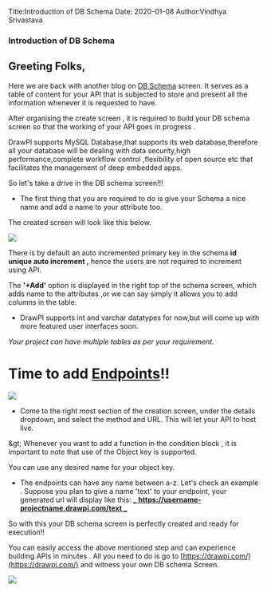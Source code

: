 Title:Introduction of DB Schema
Date: 2020-01-08
Author:Vindhya Srivastava
### Introduction of DB Schema

## Greeting Folks,

Here we are back with another blog on [DB Schema](https://developer.matomo.org/guides/database-schema) screen. It serves as a table of content for your API that is subjected to store and present all the information whenever it is requested to have.

After organising the create screen , it is required to build your DB schema screen so that the working of your API goes in progress .

DrawPI supports MySQL Database,that supports its web database,therefore all your database will be dealing with data security,high performance,complete workflow control ,flexibility of open source etc that facilitates the management of deep embedded apps.

So let&#39;s take a drive in the DB schema screen!!!

- The first thing that you are required to do is give your Schema a nice name and add a name to your attribute too.

The created screen will look like this below.

![](RackMultipart20200717-4-14ryi6_html_c41b6f8d41af24d0.gif)

There is by default an auto incremented primary key in the schema **id unique auto increment ,** hence the users are not required to increment using API.

The **&#39;+Add&#39;** option is displayed in the right top of the schema screen, which adds name to the attributes ,or we can say simply it allows you to add columns in the table.

- DrawPI supports int and varchar datatypes for now,but will come up with more featured user interfaces soon.

_Your project can have multiple tables as per your requirement._

# Time to add [Endpoints](https://smartbear.com/learn/performance-monitoring/api-endpoints/#:~:text=Simply%20put%2C%20an%20endpoint%20is,of%20a%20server%20or%20service.&amp;text=The%20place%20that%20APIs%20send,lives%2C%20is%20called%20an%20endpoint.)!!

![](RackMultipart20200717-4-14ryi6_html_ea61cd223e546db8.gif)

- Come to the right most section of the creation screen, under the details dropdown, and select the method and URL. This will let your API to host live.

\&gt; Whenever you want to add a function in the condition block , it is important to note that use of the Object key is supported.

You can use any desired name for your object key.

- The endpoints can have any name between a-z. Let&#39;s check an example . Suppose you plan to give a name &#39;text&#39; to your endpoint, your generated url will display like this: [_ **https://username-projectname.drawpi.com/text** _](https://username-projectname.drawpi.com/text)

So with this your DB schema screen is perfectly created and ready for execution!!

You can easily access the above mentioned step and can experience building APIs in minutes . All you need to do is go to [https://drawpi.com/](https://drawpi.com/) and witness your own DB schema Screen.

![](RackMultipart20200717-4-14ryi6_html_6c943c55b475f090.gif)
